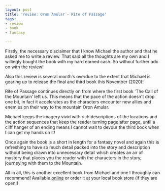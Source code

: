 ```yaml
---
layout: post
title: 'review: Oron Amular - Rite of Passage'
tags:
- review
- book
- fantasy

---
```

Firstly, the necessary disclaimer that I know Michael the author and that he asked me to write a review. That said all the thoughts are my own and I willingly bought the book with my hard earned cash. So without further ado on with the review!

Also this review is several month's overdue to the extent that Michael is gearing up to release the final and third book this November (2020)!

Rite of Passage continues directly on from where the first book 'The Call of the Mountain' left us. This means that the pace of the action doesn't drop one bit, in fact it accelerates as the characters encounter new allies and enemies on their way to the mountain Oron Amular. 

Michael keeps the imagery vivid with rich descriptions of the locations and the action sequences that keep the reader turning page after page, until a cliff hanger of an ending means I cannot wait to devour the third book when I can get my hands on it!

Once again the book is a short in length for a fantasy novel and again this is refreshing to have so much detail packed into the story and description without being drawn into unnecessary detail which creates an air of mystery that places you the reader with the characters in the story, journeying with them to the Mountain.

All in all, this is another excellent book from Michael and one I throughly can recommend! Available [online](https://worldofastrom.com/buy-the-book/ "World or Astrom") or order it at your local book store (if they are open!) 